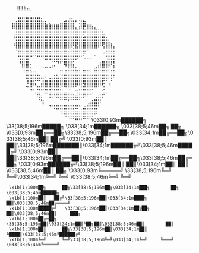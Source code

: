 
        ⣿⣿⣷⣤⡀⠀⠀⠀⠀⠀⠀⠀⠀⠀⠀⠀⠀⠀⠀⠀⠀⠀⠀⠀⠀⠀⠀
   ⠀⠀⢀⣿⣿⣿⣿⣿⣿⣆⡀⠀⠀⠀⠀⣠⣴⣦⡄⢤⣄⠀⠀⠀⠀⠀⠀⠀⠀⠀
⠀   ⠀⢸⣿⣿⣿⣿⣿⣿⣿⣿⣷⣷⣶⣶⣿⣿⣿⣿⡀⣽⡿⣶⣦⡀⠀⠀⠀⠀⠀
   ⠀⠀⣸⣿⣿⣿⣿⣿⣿⣿⣿⣿⣿⣿⣿⣿⣿⣿⣿⣷⡿⣿⣿⣿⣿⣆⠀⠀⠀⠀
   ⠀⠀⢻⣿⣿⣿⣿⣿⣿⣿⣿⣿⣿⣿⣿⣿⣿⣿⣿⣿⣾⣿⣿⣿⣿⣿⣦⠀⠀⠀
   ⠀⠀⢾⣿⣿⣿⣿⣿⣿⣿⣿⣿⣿⣿⣿⣿⣿⡿⣟⣿⣿⣿⣿⣿⡿⢟⣿⣷⡀⠀
   ⠀⠀⠘⣿⣿⣿⣿⣿⣿⣿⣿⣭⣿⣿⣽⣿⣽⣾⣿⣿⣿⠛⠉⠉⠀⢈⣿⣿⡇⠀
   ⠀⠀⠀⢻⣿⣿⠛⠉⠛⠻⣿⣿⣿⣿⣿⣿⣿⣿⡿⠛⠡⠤⠄⠁⠀⠀⢻⣿⡇⠀
   ⠀⠀⠀⠘⣿⣿⠄⠀⠀⠀⠀⠀⣉⠙⠋⢿⣿⣯⠀⠀⠀⠀⠀⠀⣰⣿⣿⡿⡃⠀
   ⠀⠀⠀⠀⢹⣿⣇⣀⠀⠈⠉⠉⠁⠀⣤⢠⣿⣿⣧⡆⣤⣤⡀⣾⣿⣿⣿⢠⡇⠀
   ⠀⠀⠀⠀⠀⣿⣿⣿⣷⣤⠄⣀⣴⣧⣹⣿⣿⣿⣿⣿⣿⣿⣿⣿⣿⣿⣿⢸⠇⠀
   ⠀⠀⠀⠀⠀⠸⣿⣯⠉⣼⣿⣿⣿⣿⣿⣿⣿⣿⣿⣿⢿⣿⣿⣿⣿⡯⠁⡌⠀⠀
⠀   ⠀⠀⠀⠀⠀⠙⢿⡄⢿⣿⣿⣿⣿⣿⣎⠙⠻⠛⣁⣼⣿⣿⡿⠛⠁⡸⠀⠀⠀
   ⠀⠀⠀⠀⠀⠀⠀⠈⢿⡄⠉⣿⡿⣿⣿⣿⣿⣷⣬⣿⡿⠟⠋⢀⣴⡞⠁⠀⠀⠀
   ⠀⠀⠀⠀⠀⠀⠀⠀⠈⢳⠀⠀⠀⠀⠉⠉⠋⠉⠉⠁⠀⢀⣴⣿⡿⠀⠀⠀⠀⠀
   ⠀⠀⠀⠀⠀⠀⠀⠀⠀⠀⠀⠙⠻⣿⣿⣿⣿⣿⠿⢃⣴⣿⣿⣿⠃⠀⠀⠀⠀⠀
   ⠀⠀⠀⠀⠀⠀⠀⠀⠀⠀⠀⠀⠀⠀⠙⢿⣿⣿⣿⣿⣿⣿⣿⠟⠀⠀⠀⠀⠀⠀
   ⠀⠀⠀⠀⠀⠀⠀⠀⠀⠀⠀⠀⠀⠀⠀⠀⠈⠉⠛⠛⠉⠉
   \033[0;93m██████╗     \33[38;5;196m█████╗   \033[34;1m██████╗   \033[38;5;46m██╗     ██╗
   \033[0;93m██╔══██╗\33[38;5;196m██╔══██╗\033[34;1m██╔══██╗\033[38;5;46m██║  ██╔╝
   \033[0;93m██║     ██║\33[38;5;196m███████║\033[34;1m██████╔╝\033[38;5;46m█████╔╝ 
   \033[0;93m██║     ██║\33[38;5;196m██╔══██║\033[34;1m██╔══██╗\033[38;5;46m██╔═██╗
   \033[0;93m██████╔╝\33[38;5;196m██║     ██║\033[34;1m██║     ██║ \033[38;5;46m██║     ██╗
   \033[0;93m╚═════╝   \33[38;5;196m╚═╝     ╚═╝\033[34;1m╚═╝     ╚═╝ \033[38;5;46m╚═╝     ╚═╝
                                
     \x1b[1;100m██╗      ██╗\33[38;5;196m██╗\033[34;1m███╗        ██╗    \033[38;5;46m██████╗   
     \x1b[1;100m██║   ██╔╝\33[38;5;196m██║\033[34;1m████╗      ██║\033[38;5;46m██╔════╝   
     \x1b[1;100m█████╔╝   \33[38;5;196m██║\033[34;1m██╔██╗   ██║\033[38;5;46m██║     ███╗  
     \x1b[1;100m██╔═██╗   \33[38;5;196m██║\033[34;1m██║╚██╗██║\033[38;5;46m██║        ██║  
     \x1b[1;100m██║      ██╗\33[38;5;196m██║\033[34;1m██║  ╚████║\033[38;5;46m╚██████╔╝  
     \x1b[1;100m╚═╝      ╚═╝\33[38;5;196m╚═╝\033[34;1m╚═╝     ╚═══╝   \033[38;5;46m╚═════╝   
     
 
